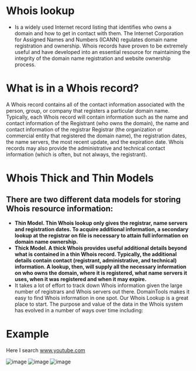 # Whois lookup

* Is a widely used Internet record listing that identifies who owns a domain and how to get in contact with them. The Internet Corporation for Assigned Names and Numbers (ICANN) regulates domain name registration and ownership. Whois records have proven to be extremely useful and have developed into an essential resource for maintaining the integrity of the domain name registration and website ownership process.

# What is in a Whois record?

A Whois record contains all of the contact information associated with the person, group, or company that registers a particular domain name. Typically, each Whois record will contain information such as the name and contact information of the Registrant (who owns the domain), the name and contact information of the registrar Registrar (the organization or commercial entity that registered the domain name), the registration dates, the name servers, the most recent update, and the expiration date. Whois records may also provide the administrative and technical contact information (which is often, but not always, the registrant).

# Whois Thick and Thin Models

## There are two different data models for storing Whois resource information:

* **Thin Model. Thin Whois lookup only gives the registrar, name servers and registration dates. To acquire additional information, a secondary lookup at the registrar on file is necessary to attain full information on domain name ownership.**
* **Thick Model. A thick Whois provides useful additional details beyond what is contained in a thin Whois record. Typically, the additional details contain contact (registrant, administrative, and technical) information. A lookup, then, will supply all the necessary information on who owns the domain, where it is registered, what name servers it uses, when it was registered and when it may expire.**
* It takes a lot of effort to track down Whois information given the large number of registrars and Whois servers out there. DomainTools makes it easy to find Whois information in one spot. Our Whois Lookup is a great place to start.
The purpose and value of the data in the Whois system has evolved in a number of ways over time including:

# Example

Here I search www.youtube.com

![image](https://user-images.githubusercontent.com/104230071/197161463-123f1801-cd43-4dce-9d4c-678ccef796d7.png)
![image](https://user-images.githubusercontent.com/104230071/197160988-65d04ec0-1150-46f2-9cf0-9aafbf2f4b89.png)
![image](https://user-images.githubusercontent.com/104230071/197161072-592f033a-1776-43fd-9f89-692531b4f106.png)

